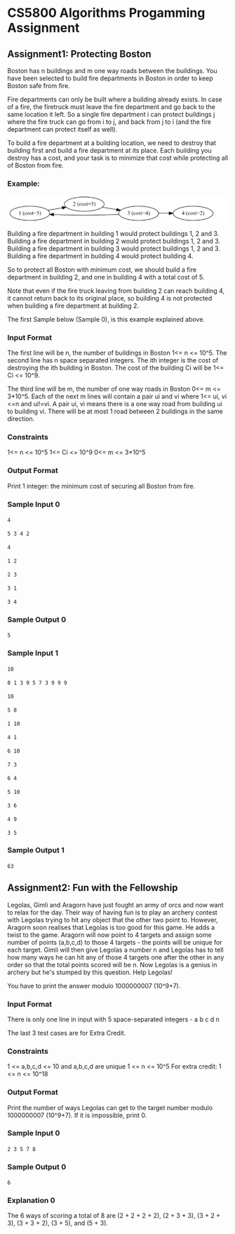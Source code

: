 # CS5800 Algorithms Progamming Assignment

## Assignment1: Protecting Boston

Boston has n buildings and m one way roads between the buildings. You have been selected to build fire departments in Boston in order to keep Boston safe from fire.

Fire departments can only be built where a building already exists. In case of a fire, the firetruck must leave the fire department and go back to the same location it left. So a single fire department i can protect buildings j where the fire truck can go from i to j, and back from j to i (and the fire department can protect itself as well).

To build a fire department at a building location, we need to destroy that building first and build a fire department at its place. Each building you destroy has a cost, and your task is to minimize that cost while protecting all of Boston from fire.

### Example:

![Example](https://github.com/Apocrypse/CS5800_Algorithms/blob/master/pa1_example.png?raw=true)

Building a fire department in building 1 would protect buildings 1, 2 and 3. Building a fire department in building 2 would protect buildings 1, 2 and 3. Building a fire department in building 3 would protect buildings 1, 2 and 3. Building a fire department in building 4 would protect building 4.

So to protect all Boston with minimum cost, we should build a fire department in building 2, and one in building 4 with a total cost of 5.

Note that even if the fire truck leaving from building 2 can reach building 4, it cannot return back to its original place, so building 4 is not protected when building a fire department at building 2.

The first Sample below (Sample 0), is this example explained above.

### Input Format

The first line will be n, the number of buildings in Boston 1<= n <= 10^5. The second line has n space separated integers. The ith integer is the cost of destroying the ith building in Boston. The cost of the building Ci will be 1<= Ci <= 10^9.

The third line will be m, the number of one way roads in Boston 0<= m <= 3*10^5. Each of the next m lines will contain a pair ui and vi where 1<= ui, vi <=n and ui!=vi. A pair ui, vi means there is a one way road from building ui to building vi. There will be at most 1 road between 2 buildings in the same direction.

### Constraints

1<= n <= 10^5 1<= Ci <= 10^9 0<= m <= 3*10^5

### Output Format

Print 1 integer: the minimum cost of securing all Boston from fire.

### Sample Input 0

`4`

`5 3 4 2`

`4`

`1 2`

`2 3`

`3 1`

`3 4`

### Sample Output 0

`
5
`

### Sample Input 1

`10`

`8 1 3 9 5 7 3 9 9 9`

`10`

`5 8`

`1 10`

`4 1`

`6 10`

`7 3`

`6 4`

`5 10`

`3 6`

`4 9`

`3 5`

### Sample Output 1

`63`

## Assignment2: Fun with the Fellowship

Legolas, Gimli and Aragorn have just fought an army of orcs and now want to relax for the day. Their way of having fun is to play an archery contest with Legolas trying to hit any object that the other two point to. However, Aragorn soon realises that Legolas is too good for this game. He adds a twist to the game. Aragorn will now point to 4 targets and assign some number of points (a,b,c,d) to those 4 targets - the points will be unique for each target. Gimli will then give Legolas a number n and Legolas has to tell how many ways he can hit any of those 4 targets one after the other in any order so that the total points scored will be n. Now Legolas is a genius in archery but he's stumped by this question. Help Legolas!

You have to print the answer modulo 1000000007 (10^9+7).

### Input Format

There is only one line in input with 5 space-separated integers - a b c d n

The last 3 test cases are for Extra Credit.

### Constraints

1 <= a,b,c,d <= 10 and a,b,c,d are unique 1 <= n <= 10^5 For extra credit: 1 <= n <= 10^18

### Output Format

Print the number of ways Legolas can get to the target number modulo 1000000007 (10^9+7). If it is impossible, print 0.

### Sample Input 0

`2 3 5 7 8`

### Sample Output 0

`6`

### Explanation 0

The 6 ways of scoring a total of 8 are (2 + 2 + 2 + 2), (2 + 3 + 3), (3 + 2 + 3), (3 + 3 + 2), (3 + 5), and (5 + 3).
